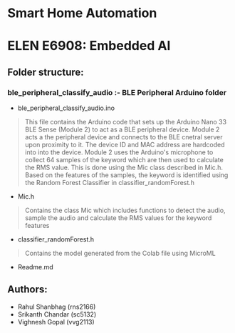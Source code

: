 # Smart Home Automation
# ELEN E6908: Embedded AI


## Folder structure:

### ble_peripheral_classify_audio :- BLE Peripheral Arduino folder
  - ble_peripheral_classify_audio.ino
  > This file contains the Arduino code that sets up the Arduino Nano 33 BLE Sense (Module 2) to act as a BLE peripheral device. Module 2 acts a the peripheral device and connects to the BLE cnetral server upon proximity to it. The device ID and MAC address are hardcoded into into the device. Module 2 uses the Arduino's microphone to collect 64 samples of the keyword which are then used to calculate the RMS value. This is done using the Mic class described in Mic.h. Based on the features of the samples, the keyword is identified using the Random Forest Classifier in classifier_randomForest.h
  - Mic.h
  > Contains the class Mic which includes functions to detect the audio, sample the audio and calculate the RMS values for the keyword features
  - classifier_randomForest.h
  > Contains the model generated from the Colab file using MicroML
  - Readme.md 

## Authors: 
 - Rahul Shanbhag (rns2166)
 - Srikanth Chandar (sc5132)
 - Vighnesh Gopal (vvg2113)
